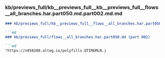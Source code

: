 ### kb/previews_full/kb__previews_full__kb__previews_full__flows__all_branches.har.part050.md.part002.md.md

```md
### kb/previews_full/kb__previews_full__flows__all_branches.har.part050.md.part002.md

```md
### kb/previews_full/flows__all_branches.har.part050.md (part 002)

```md
"https://n958200.alteg.io/polyfills-QTIMGMLN.j
```

```

```

```
